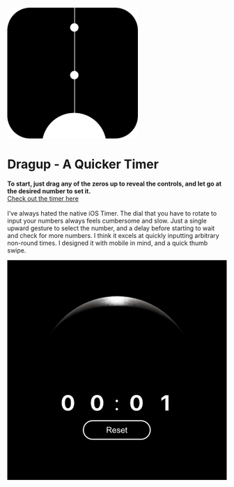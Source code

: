 <a href="https://dragup.netlify.app/"><img src="https://raw.githubusercontent.com/jimmybarron/dragtime/master/public/icon.png" width="300px"></a>

# Dragup - A Quicker Timer

**To start, just drag any of the zeros up to reveal the controls, and let go at the desired number to set it.**<br>
[Check out the timer here](https://dragup.netlify.app/)<br>
<br>I’ve always hated the native iOS Timer. The dial that you have to rotate to input your numbers always feels cumbersome and slow. Just a single upward gesture to select the number, and a delay before starting to wait and check for more numbers. I think it excels at quickly inputting arbitrary non-round times. I designed it with mobile in mind, and a quick thumb swipe.

<a href="https://dragup.netlify.app/"><img src="https://raw.githubusercontent.com/jimmybarron/dragtime/master/public/preview.png" width="800px"></a>
